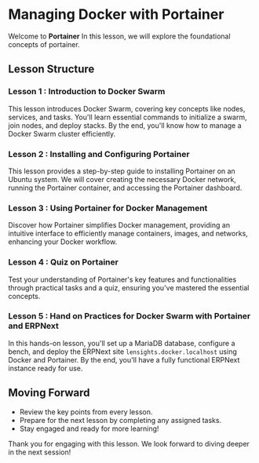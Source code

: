 
# Managing Docker with Portainer

Welcome to **Portainer** In this lesson, we will explore the foundational concepts of portainer.

## Lesson Structure

### Lesson 1 : Introduction to Docker Swarm

This lesson introduces Docker Swarm, covering key concepts like nodes, services, and tasks. You'll learn essential commands to initialize a swarm, join nodes, and deploy stacks. By the end, you'll know how to manage a Docker Swarm cluster efficiently.

### Lesson 2 : Installing and Configuring Portainer

This lesson provides a step-by-step guide to installing Portainer on an Ubuntu system. We will cover creating the necessary Docker network, running the Portainer container, and accessing the Portainer dashboard.

### Lesson 3 : Using Portainer for Docker Management

Discover how Portainer simplifies Docker management, providing an intuitive interface to efficiently manage containers, images, and networks, enhancing your Docker workflow.

### Lesson 4 : Quiz on Portainer

Test your understanding of Portainer's key features and functionalities through practical tasks and a quiz, ensuring you've mastered the essential concepts.

### Lesson 5 : Hand on Practices for Docker Swarm with Portainer and ERPNext

In this hands-on lesson, you'll set up a MariaDB database, configure a bench, and deploy the ERPNext site `lensights.docker.localhost` using Docker and Portainer. By the end, you'll have a fully functional ERPNext instance ready for use.

## Moving Forward

-   Review the key points from every lesson.
-   Prepare for the next lesson by completing any assigned tasks.
-   Stay engaged and ready for more learning!

Thank you for engaging with this lesson. We look forward to diving deeper in the next session!
<!--stackedit_data:
eyJoaXN0b3J5IjpbLTU2NzA0NDI5MywtNzUxNTYyMjI0LC04Mj
Q0ODU3OCwyMDA5MjE3MDcsLTIxMjQ5Mjg4MjZdfQ==
-->